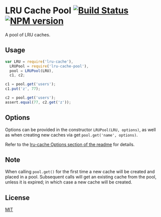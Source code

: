 # LRU Cache Pool [![Build Status](https://secure.travis-ci.org/areusjs/lru-cache-pool.png)](http://travis-ci.org/areusjs/lru-cache-pool) [![NPM version](https://badge.fury.io/js/lru-cache-pool.svg)](http://badge.fury.io/js/lru-cache-pool)

A pool of LRU caches.


## Usage

```javascript
var LRU = require('lru-cache'),
  LRUPool = require('lru-cache-pool'),
  pool = LRUPool(LRU),
  c1, c2;

c1 = pool.get('users');
c1.put('z', 77);

c2 = pool.get('users');
assert.equal(77, c2.get('z'));
```


## Options

Options can be provided in the constructor `LRUPool(LRU, options)`,
as well as when creating new caches via get `pool.get('name', options)`.

Refer to the [lru-cache Options section of the readme](https://github.com/isaacs/node-lru-cache#options) for details.


## Note

When calling `pool.get()` for the first time a new cache will be created
and placed in a pool. Subsequent calls will get an existing cache from the
pool, unless it is expired; in which case a new cache will be created.


## License
[MIT](LICENSE)
